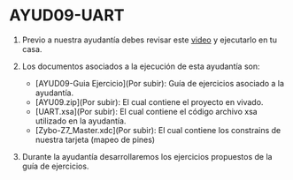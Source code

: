 # AYUD09-UART
1. Previo a nuestra ayudantía debes revisar este [video]([https://youtu.be/3dn__gzqBcg](https://youtu.be/3dn__gzqBcg)) y ejecutarlo en tu casa.
2. Los documentos asociados a la ejecución de esta ayudantía son:
    * [AYUD09-Guia Ejercicio](Por subir):  Guía de ejercicios asociado a la ayudantía. 
    * [AYU09.zip](Por subir): El cual contiene el proyecto en vivado.
    * [UART.xsa](Por subir): El cual contiene el código archivo xsa utilizado en la ayudantía.  
    * [Zybo-Z7_Master.xdc](Por subir):  El cual contiene los constrains de nuestra tarjeta (mapeo de pines)
      
   
3. Durante la ayudantía desarrollaremos los ejercicios propuestos de la guía de ejercicios.

